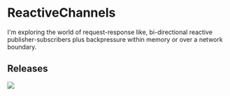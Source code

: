 ReactiveChannels
==============

I'm exploring the world of request-response like, bi-directional reactive publisher-subscribers plus
backpressure within memory or over a network boundary.

Releases
--------

<a href='https://travis-ci.org/akarnokd/reactive-streams-impl/builds'><img src='https://travis-ci.org/akarnokd/ReactiveChannel.svg?branch=master'></a>